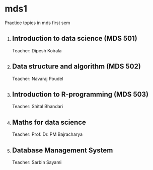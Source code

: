 # mds1
Practice topics in mds first sem 

1. Introduction to data science (MDS 501)
    -
    Teacher: Dipesh Koirala

2. Data structure and algorithm (MDS 502)
    -
    Teacher: Navaraj Poudel

3. Introduction to R-programming (MDS 503)
    -
    Teacher: Shital Bhandari

4. Maths for data science
    - 
    Teacher: Prof. Dr. PM Bajracharya

5. Database Management System
    -
    Teacher: Sarbin Sayami
